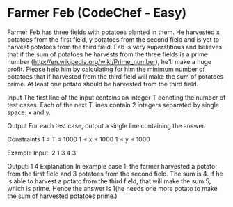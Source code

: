 # Farmer Feb (CodeChef - Easy)
Farmer Feb has three fields with potatoes planted in them. He harvested x potatoes from the first field, y potatoes from the second field and is yet to harvest potatoes from the third field. Feb is very superstitious and believes that if the sum of potatoes he harvests from the three fields is a prime number (http://en.wikipedia.org/wiki/Prime_number), he'll make a huge profit. Please help him by calculating for him the minimum number of potatoes that if harvested from the third field will make the sum of potatoes prime. At least one potato should be harvested from the third field.

Input
The first line of the input contains an integer T denoting the number of test cases. Each of the next T lines contain 2 integers separated by single space: x and y.

 

Output
For each test case, output a single line containing the answer.

 

Constraints
1 ≤ T ≤ 1000
1 ≤ x ≤ 1000
1 ≤ y ≤ 1000
 

Example
Input:
2
1 3
4 3

Output:
1
4
Explanation
In example case 1: the farmer harvested a potato from the first field and 3 potatoes from the second field. The sum is 4. If he is able to harvest a potato from the third field, that will make the sum 5, which is prime. Hence the answer is 1(he needs one more potato to make the sum of harvested potatoes prime.)
